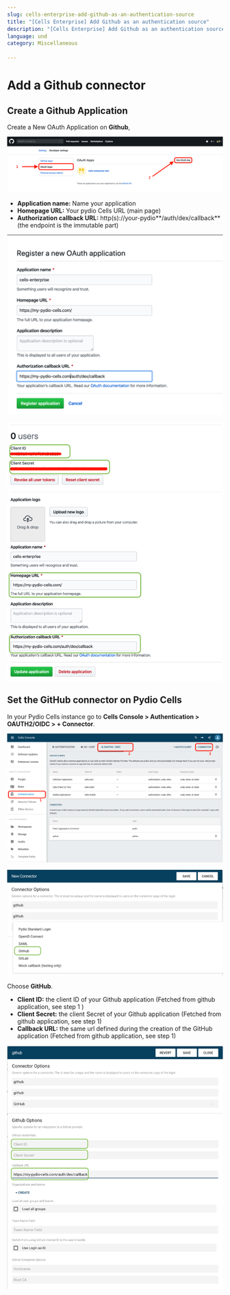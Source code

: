 ```yaml
---
slug: cells-enterprise-add-github-as-an-authentication-source
title: "[Cells Enterprise] Add Github as an authentication source"
description: "[Cells Enterprise] Add Github as an authentication source"
language: und
category: Miscellaneous

---
```

# Add a Github connector

## Create a Github Application

Create a New OAuth Application on **Github**,

![](../images/cells/authentication/sso_with_oauth2/github/github_create_app_1.png)

- **Application name:** Name your application
- **Homepage URL:** Your pydio Cells URL (main page)
- **Authorization callback URL:** http(s)://your-pydio**/auth/dex/callback** (the endpoint is the immutable part)

![](../images/cells/authentication/sso_with_oauth2/github/github_create_app_2.png)

![](../images/cells/authentication/sso_with_oauth2/github/github_create_app_3.png)

## Set the GitHub connector on Pydio Cells

In your Pydio Cells instance go to **Cells Console > Authentication > OAUTH2/OIDC > + Connector**.

![](../images/cells/authentication/sso_with_oauth2/github/cells_create_github_oidc_1.png)

![](../images/cells/authentication/sso_with_oauth2/github/cells_create_github_oidc_2.png)

Choose **GitHub**.

- **Client ID:** the client ID of your Github application (Fetched from github application, see step 1 )
- **Client Secret:** the client Secret of your Github application (Fetched from github application, see step 1)
- **Callback URL:** the same url defined during the creation of the GitHub application (Fetched from github application, see step 1)

![](../images/cells/authentication/sso_with_oauth2/github/cells_create_github_oidc_3.png)